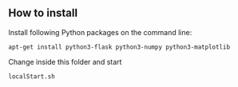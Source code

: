 ## How to install

Install following Python packages on the command line:

```
apt-get install python3-flask python3-numpy python3-matplotlib
```

Change inside this folder and start
```
localStart.sh
```